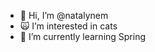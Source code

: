 - 👋 Hi, I’m @natalynem
- 🙀 I’m interested in cats
- 🌱 I’m currently learning Spring

<!---
natalynem/natalynem is a ✨ special ✨ repository because its `README.md` (this file) appears on your GitHub profile.
You can click the Preview link to take a look at your changes.
--->
